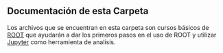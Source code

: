 ## Documentación de esta Carpeta

Los archivos que se encuentran en esta carpeta son cursos básicos de [ROOT](https://root.cern.ch/) que ayudarán a dar los primeros pasos en el uso de ROOT y utilizar [Jupyter](https://jupyter.org/) como herramienta de analisis. 

